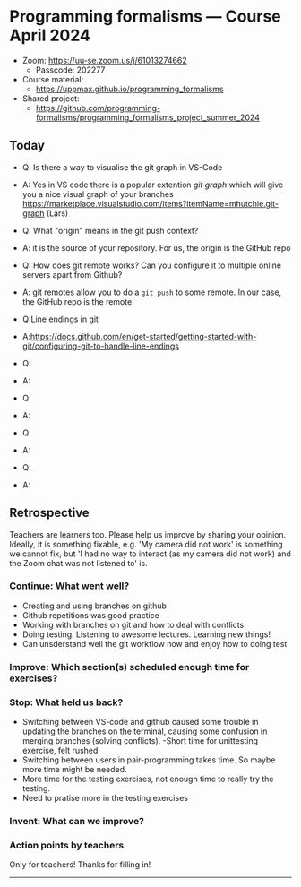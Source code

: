 # Programming formalisms — Course April 2024

- Zoom:  <https://uu-se.zoom.us/j/61013274662>
    - Passcode: 202277
- Course material:
    - <https://uppmax.github.io/programming_formalisms>
- Shared project:
    - <https://github.com/programming-formalisms/programming_formalisms_project_summer_2024>

## Today

- Q: Is there a way to visualise the git graph in VS-Code
- A: Yes in VS code there is a popular extention *git graph* which will give you a nice visual graph of your branches <https://marketplace.visualstudio.com/items?itemName=mhutchie.git-graph> (Lars)

- Q: What "origin" means in the git push context?
- A: it is the source of your repository. For us, the origin is the GitHub repo

- Q: How does git remote works? Can you configure it to multiple online servers apart from Github?
- A: git remotes allow you to do a `git push` to some remote. In our case, the GitHub repo is the remote

- Q:Line endings in git
- A:<https://docs.github.com/en/get-started/getting-started-with-git/configuring-git-to-handle-line-endings>

- Q:
- A:

- Q:
- A:

- Q:
- A:

- Q:
- A:


## Retrospective

Teachers are learners too. Please help us improve by sharing your opinion.
Ideally, it is something fixable, e.g. 'My camera did not work' is something
we cannot fix, but 'I had no way to interact (as my camera did not work) and the Zoom chat was not listened to' is.

### Continue: What went well?

- Creating and using branches on github
- Github repetitions was good practice
- Working with branches on git and how to deal with conflicts.
- Doing testing. Listening to awesome lectures. Learning new things!
- Can unsderstand well the git workflow now and enjoy how to doing test

### Improve: Which section(s) scheduled enough time for exercises?

### Stop: What held us back?

- Switching between VS-code and github caused some trouble in updating the branches on the terminal, causing some confusion in merging branches (solving conflicts).
-Short time for unittesting exercise, felt rushed
- Switching between users in pair-programming takes time. So maybe more time might be needed.
- More time for the testing exercises, not enough time to really try the testing.
- Need to pratise more in the testing exercises

### Invent: What can we improve?

### Action points by teachers

Only for teachers! Thanks for filling in!

---
